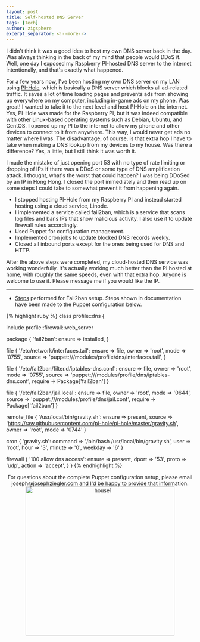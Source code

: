 ```yaml
---
layout: post
title: Self-hosted DNS Server
tags: [Tech]
author: zigsphere
excerpt_separator: <!--more-->
---
```


I didn't think it was a good idea to host my own DNS server back in the day. Was always thinking in the back of my mind that people would DDoS it. Well, one day I exposed my Raspberry PI-hosted DNS server to the internet intentionally, and that's exactly what happened. 

For a few years now, I've been hosting my own DNS server on my LAN using [PI-Hole](https://github.com/pi-hole/pi-hole), which is basically a DNS server which blocks all ad-related traffic. It saves a lot of time loading pages and prevents ads from showing up everywhere on my computer, including in-game ads on my phone. Was great! I wanted to take it to the next level and host PI-Hole on the internet. Yes, PI-Hole was made for the Raspberry PI, but it was indeed compatible with other Linux-based operating systems such as Debian, Ubuntu, and CentOS. I opened up my PI to the internet to allow my phone and other devices to connect to it from anywhere. This way, I would never get ads no matter where I was. The disadvantage, of course, is that extra hop I have to take when making a DNS lookup from my devices to my house. Was there a difference? Yes, a little, but I still think it was worth it. 

I made the mistake of just opening port 53 with no type of rate limiting or dropping of IPs if there was a DDoS or some type of DNS amplification attack. I thought, what's the worst that could happen? I was being DDoSed by an IP in Hong Hong. I closed the port immediately and then read up on some steps I could take to somewhat prevent it from happening again.

* I stopped hosting PI-Hole from my Raspberry PI and instead started hosting using a cloud service, Linode.
* I implemented a service called fail2ban, which is a service that scans log files and bans IPs that show malicious activity. I also use it to update firewall rules accordingly.
* Used Puppet for configuration management.
* Implemented cron jobs to update blocked DNS records weekly.
* Closed all inbound ports except for the ones being used for DNS and HTTP.

After the above steps were completed, my cloud-hosted DNS service was working wonderfully. It's actually working much better than the PI hosted at home, with roughly the same speeds, even with that extra hop. Anyone is welcome to use it. Please message me if you would like the IP.

---

* [Steps](https://freek.ws/2017/03/18/blocking-dns-amplification-attacks-using-iptables/) performed for Fail2ban setup. Steps shown in documentation have been made to the Puppet configuration below.

{% highlight ruby %}
class profile::dns {

  include profile::firewall::web_server

  package { 'fail2ban':
    ensure => installed,
  }

  file { '/etc/network/interfaces.tail':
    ensure => file,
    owner  => 'root',
    mode   => '0755',
    source => 'puppet:///modules/profile/dns/interfaces.tail',
  }

  file { '/etc/fail2ban/filter.d/iptables-dns.conf':
    ensure  => file,
    owner   => 'root',
    mode    => '0755',
    source  => 'puppet:///modules/profile/dns/iptables-dns.conf',
    require => Package['fail2ban']
  }

  file { '/etc/fail2ban/jail.local':
    ensure  => file,
    owner   => 'root',
    mode    => '0644',
    source  => 'puppet:///modules/profile/dns/jail.conf',
    require => Package['fail2ban']
  }

  remote_file { '/usr/local/bin/gravity.sh':
    ensure => present,
    source => 'https://raw.githubusercontent.com/pi-hole/pi-hole/master/gravity.sh',
    owner  => 'root',
    mode   => '0744'
  }

  cron { 'gravity.sh':
    command => '/bin/bash /usr/local/bin/gravity.sh',
    user    => 'root',
    hour    => '3',
    minute  => '0',
    weekday => '6'
  }

  firewall { '100 allow dns access':
    ensure => present,
    dport  => '53',
    proto  => 'udp',
    action => 'accept',
  }
}
{% endhighlight %}
<center>
For questions about the complete Puppet configuration setup, please email joseph@josephziegler.com and I'd be happy to provide that information.</center>

<center><img src="https://www.josephziegler.com/media/pihole.png" width="400" alt="house1"></center>